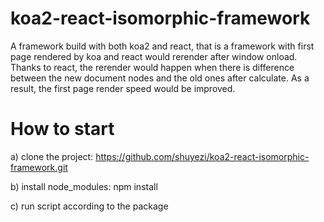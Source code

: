 # koa2-react-isomorphic-framework
A framework build with both koa2 and react, that is a framework with first page rendered by koa and react would rerender after window onload. Thanks to react, the rerender would happen when there is difference between the new document nodes and the old ones after calculate. As a result, the first page render speed would be improved.

# How to start
a) clone the project: https://github.com/shuyezi/koa2-react-isomorphic-framework.git

b) install node_modules: npm install

c) run script according to the package